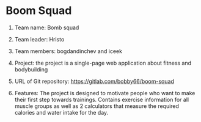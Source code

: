 # Boom Squad

1. Team name: Bomb squad

2. Team leader: Hristo

3. Team members: bogdandinchev and iceek

4. Project: the project is a single-page web application about fitness and bodybuilding

5. URL of Git repository: https://gitlab.com/bobby66/boom-squad

6. Features: Тhe project is designed to motivate people who want to make their first step towards trainings. Contains exercise information for all muscle groups as well as 2 calculators that measure the required calories and water intake for the day.